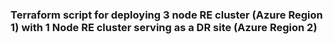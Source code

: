 ### Terraform script for deploying 3 node RE cluster (Azure Region 1) with 1 Node RE cluster serving as a DR site (Azure Region 2)
 
